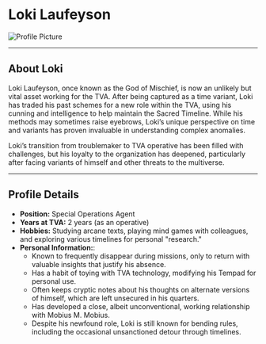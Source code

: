 # **Loki Laufeyson**

![Profile Picture](path_to_loki_picture.jpg)

---

## **About Loki**

Loki Laufeyson, once known as the God of Mischief, is now an unlikely but vital asset working for the TVA. After being captured as a time variant, Loki has traded his past schemes for a new role within the TVA, using his cunning and intelligence to help maintain the Sacred Timeline. While his methods may sometimes raise eyebrows, Loki’s unique perspective on time and variants has proven invaluable in understanding complex anomalies.

Loki’s transition from troublemaker to TVA operative has been filled with challenges, but his loyalty to the organization has deepened, particularly after facing variants of himself and other threats to the multiverse.

---

## **Profile Details**

- **Position:** Special Operations Agent
- **Years at TVA:** 2 years (as an operative)
- **Hobbies:** Studying arcane texts, playing mind games with colleagues, and exploring various timelines for personal "research."
- **Personal Information:**:
  - Known to frequently disappear during missions, only to return with valuable insights that justify his absence.
  - Has a habit of toying with TVA technology, modifying his Tempad for personal use.
  - Often keeps cryptic notes about his thoughts on alternate versions of himself, which are left unsecured in his quarters.
  - Has developed a close, albeit unconventional, working relationship with Mobius M. Mobius.
  - Despite his newfound role, Loki is still known for bending rules, including the occasional unsanctioned detour through timelines.
